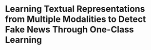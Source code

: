 # Learning Textual Representations from Multiple Modalities to Detect Fake News Through One-Class Learning

